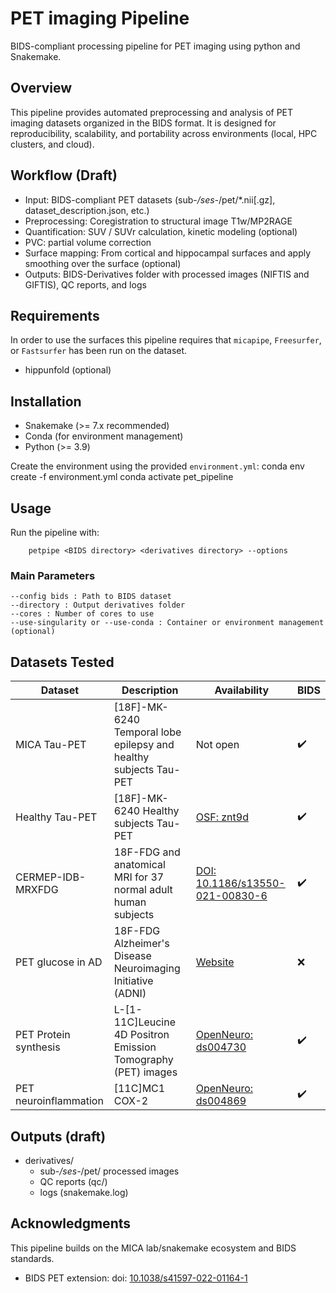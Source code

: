 # PET imaging Pipeline
BIDS-compliant processing pipeline for PET imaging using python and Snakemake.

## Overview
This pipeline provides automated preprocessing and analysis of PET imaging datasets organized in the BIDS format.
It is designed for reproducibility, scalability, and portability across environments (local, HPC clusters, and cloud).

## Workflow (Draft)
- Input: BIDS-compliant PET datasets (sub-*/ses-*/pet/*.nii[.gz], dataset_description.json, etc.)
- Preprocessing: Coregistration to structural image T1w/MP2RAGE
- Quantification: SUV / SUVr calculation, kinetic modeling (optional)
- PVC: partial volume correction
- Surface mapping: From cortical and hippocampal surfaces and apply smoothing over the surface (optional)
- Outputs: BIDS-Derivatives folder with processed images (NIFTIS and GIFTIS), QC reports, and logs

## Requirements
In order to use the surfaces this pipeline requires that `micapipe`, `Freesurfer`, or `Fastsurfer` has been run on the dataset.
- hippunfold (optional)

## Installation
- Snakemake (>= 7.x recommended)
- Conda (for environment management)
- Python (>= 3.9)

Create the environment using the provided `environment.yml`:
    conda env create -f environment.yml
    conda activate pet_pipeline

## Usage
Run the pipeline with:
```
    petpipe <BIDS directory> <derivatives directory> --options
```
### Main Parameters
```
--config bids : Path to BIDS dataset
--directory : Output derivatives folder
--cores : Number of cores to use
--use-singularity or --use-conda : Container or environment management (optional)
```

## Datasets Tested
| Dataset              | Description                                                         | Availability                                                                  | BIDS |
|----------------------|---------------------------------------------------------------------|-------------------------------------------------------------------------------|------|
| MICA Tau-PET         | [18F]-MK-6240 Temporal lobe epilepsy and healthy subjects Tau-PET   | Not open                                                                      |  ✔️  |
| Healthy Tau-PET      | [18F]-MK-6240 Healthy subjects Tau-PET                              | [OSF: znt9d](https://osf.io/znt9d/)                                           |  ✔️  |
| CERMEP-IDB-MRXFDG    | 18F-FDG and anatomical MRI for 37 normal adult human subjects       | [DOI: 10.1186/s13550-021-00830-6](https://doi.org/10.1186/s13550-021-00830-6) |  ✔️  |
| PET glucose in AD    | 18F-FDG Alzheimer's Disease Neuroimaging Initiative (ADNI)          | [Website](https://adni.loni.usc.edu/)                                         |  ❌  |
| PET Protein synthesis| L-[1-11C]Leucine 4D Positron Emission Tomography (PET) images       | [OpenNeuro: ds004730](https://openneuro.org/datasets/ds004730/versions/1.0.0) |  ✔️  |
| PET neuroinflammation| [11C]MC1 COX-2                                                      | [OpenNeuro: ds004869](https://openneuro.org/datasets/ds004869/versions/1.1.1) |  ✔️  |

## Outputs (draft)
- derivatives/
  - sub-*/ses-*/pet/ processed images
  - QC reports (qc/)
  - logs (snakemake.log)

## Acknowledgments
This pipeline builds on the MICA lab/snakemake ecosystem and BIDS standards.
- BIDS PET extension: doi: [10.1038/s41597-022-01164-1](https://doi.org/10.1038/s41597-022-01164-1)

